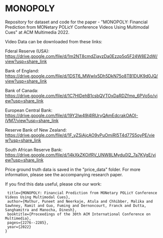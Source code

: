 # MONOPOLY

Repository for dataset and code for the paper - "MONOPOLY: Financial Prediction from MONetary POLicY Conference Videos Using Multimodal Cues" at ACM Multimedia 2022.

Video Data can be downloaded from these links:

Fderal Reserve (USA): https://drive.google.com/file/d/1m2NT8cmdZjayzDa0Ezzp5q5F24W8E2dW/view?usp=share_link

Bank of England: https://drive.google.com/file/d/1DST6_MWwIx5Dh5DkN75o8TB1DUK9d0JQ/view?usp=share_link

Bank of Canada: https://drive.google.com/file/d/1C7HIDehB1csbQVTOxDaRDZfmp_6PVo5o/view?usp=share_link

European Central Bank: https://drive.google.com/file/d/19Y2Iw49l4lRUryQAmEdcrakOAOI-iVM7/view?usp=share_link

Reserve Bank of New Zealand: https://drive.google.com/file/d/1F_yZSiAjcAO9vPuOmiRI5T4d77S5oyPE/view?usp=share_link

South African Reserve Bank: https://drive.google.com/file/d/14kXkZKOifRV_UNW8LMydu0l2_7a7KVgE/view?usp=share_link

Price ground truth data is saved in the "price_data" folder.
For more information, please see the accompanying research paper.

If you find this data useful, please cite our work:

```@inproceedings{mathur2022monopoly,
 title={MONOPOLY: Financial Prediction from MONetary POLicY Conference Videos Using Multimodal Cues},
 author={Mathur, Puneet and Neerkaje, Atula and Chhibber, Malika and Sawhney, Ramit and Guo, Fuming and Dernoncourt, Franck and Dutta, Sanghamitra and Manocha, Dinesh},
 booktitle={Proceedings of the 30th ACM International Conference on Multimedia},
 pages={2276--2285},
 year={2022}
}
